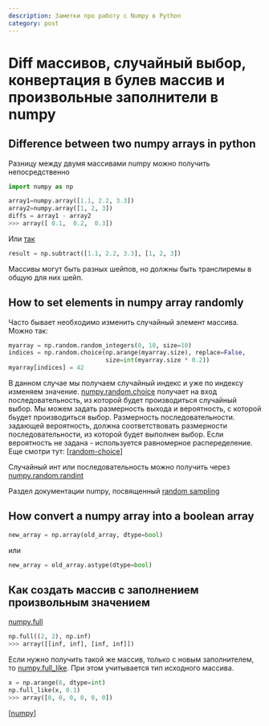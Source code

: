 ```yaml
---
description: Заметки про работу с Numpy в Python
category: post
---
```

# Diff массивов, случайный выбор, конвертация в булев массив и произвольные заполнители в numpy

## Difference between two numpy arrays in python

Разницу между двумя массивами numpy можно получить непосредственно

```python
import numpy as np

array1=numpy.array([1.1, 2.2, 3.3])
array2=numpy.array([1, 2, 3])
diffs = array1 - array2
>>> array([ 0.1,  0.2,  0.3])
```

Или [так](https://numpy.org/doc/stable/reference/generated/numpy.subtract.html)

```python
result = np.subtract([1.1, 2.2, 3.3], [1, 2, 3])
```

Массивы могут быть разных шейпов, но должны быть транслиремы в общую для них шейп.

## How to set elements in numpy array randomly

Часто бывает необходимо изменить случайный элемент массива. Можно так:

```python
myarray = np.random.random_integers(0, 10, size=10)
indices = np.random.choice(np.arange(myarray.size), replace=False,
                           size=int(myarray.size * 0.2))
myarray[indices] = 42
```

В данном случае мы получаем случайный индекс и уже по индексу изменяем значение. [numpy.random.choice](https://numpy.org/doc/stable/reference/random/generated/numpy.random.choice.html) получает на вход последовательность, из которой будет производиться случайный выбор. Мы можем задать размерность выхода и вероятность, с которой бьудет производиться выбор. Размерность последовательности. задающей вероятность, должна соответствовать размерности последовательности, из которой будет выполнен выбор. Если вероятность не задана - используется равномерное распеределение. Еще смотри тут: [[random-choice]]

Случайный инт или последовательность можно получить через [numpy.random.randint](https://numpy.org/doc/stable/reference/random/generated/numpy.random.randint.html)

Раздел документации numpy, посвященный [random sampling](https://numpy.org/doc/stable/reference/random/index.html)

## How convert a numpy array into a boolean array

```python
new_array = np.array(old_array, dtype=bool)
```

или

```python
new_array = old_array.astype(dtype=bool)
```

## Как создать массив с заполнением произвольным значением

[numpy.full](https://numpy.org/doc/stable/reference/generated/numpy.full.html#numpy.full)

```python
np.full((2, 2), np.inf)
>>> array([[inf, inf], [inf, inf]])
```

Если нужно получить такой же массив, только с новым заполнителем, то [numpy.full_like](https://numpy.org/doc/stable/reference/generated/numpy.full_like.html). При этом учитывается тип исходного массива.

```PYTHON
x = np.arange(6, dtype=int)
np.full_like(x, 0.1)
>>> array([0, 0, 0, 0, 0, 0])
```

[[numpy]]

[//begin]: # "Autogenerated link references for markdown compatibility"
[random-choice]: ../notes/random-choice "Random choice"
[numpy]: ../notes/numpy "Numpy"
[//end]: # "Autogenerated link references"